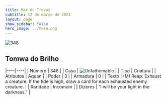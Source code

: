 ```yaml
---
title: Mar de Trevas
subtitle: 12 de março de 2021
layout: page
show_sidebar: false
hero_image: ../hero.png
---
```


![348](https://cdn.keyforgegame.com/media/card_front/pt/496_348_5X4958QQXG6C_pt.png)

## Tomwa do Brilho

|----|----|
| Número | 348 |
| Casa | ![Unfathomable](https://archonarcana.com/images/thumb/1/10/Unfathomable.png/22px-Unfathomable.png "Abissais") |
| Tipo | Criatura |
| Atributos | Aquan |
| Poder | 3 |
| Armadura | 0 |
| Texto | (M) Reap: Exhaust a creature. If the tide is high, draw a card for each exhausted enemy creature. |
| Raridade | Incomum |
| Dizeres | “I will be your light in the darkness.” |
